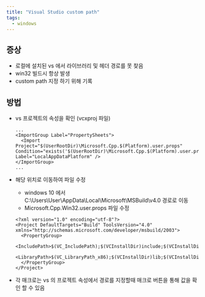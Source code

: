 ```yaml
---
title: "Visual Studio custom path"
tags:
  - windows
---
```


## 증상

- 로컬에 설치된 vs 에서 라이브러리 및 헤더 경로를 못 찾음
- win32 빌드시 항상 발생
- custom path 지정 하기 위해 기록

## 방법

- vs 프로젝트의 속성을 확인 (vcxproj 파일)
  ```
  ...
  <ImportGroup Label="PropertySheets">
    <Import Project="$(UserRootDir)\Microsoft.Cpp.$(Platform).user.props" Condition="exists('$(UserRootDir)\Microsoft.Cpp.$(Platform).user.props')" Label="LocalAppDataPlatform" />
  </ImportGroup>
  ...
  ```

- 해당 위치로 이동하여 파일 수정
  - windows 10 에서 C:\Users\User\AppData\Local\Microsoft\MSBuild\v4.0 경로로 이동
  - Microsoft.Cpp.Win32.user.props 파일 수정
  ```
  <?xml version="1.0" encoding="utf-8"?>
  <Project DefaultTargets="Build" ToolsVersion="4.0" xmlns="http://schemas.microsoft.com/developer/msbuild/2003">
    <PropertyGroup>
      <IncludePath>$(VC_IncludePath);$(VCInstallDir)include;$(VCInstallDir)atlmfc\include;$(WindowsSdkDir)include;$(FrameworkSDKDir)\include</IncludePath>
      <LibraryPath>$(VC_LibraryPath_x86);$(VCInstallDir)lib;$(VCInstallDir)atlmfc\lib;$(WindowsSdkDir)lib;$(FrameworkSDKDir)\lib</LibraryPath>
    </PropertyGroup>
  </Project>
  ```
 
- 각 매크로는 vs 의 프로젝트 속성에서 경로를 지정할때 매크로 버튼을 통해 값을 확인 할 수 있음
